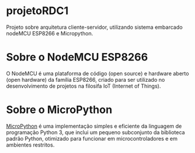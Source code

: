 # projetoRDC1
Projeto sobre arquitetura cliente-servidor, utilizando sistema embarcado nodeMCU ESP8266 e Micropython.


# Sobre o NodeMCU ESP8266

<p>O NodeMCU é uma plataforma de código (open source) e hardware aberto (open hardware) da família ESP8266, criado para ser utilizado no desenvolvimento de projetos na filosifa IoT (Internet of Things).</p> 
<p>

# Sobre o MicroPython

<p><a href="https://micropython.org/">MicroPython</a> é uma implementação simples e eficiente da linguagem de programação Python 3, que inclui um pequeno subconjunto da biblioteca padrão Python,  otimizado para funcionar em microcontroladores e em ambientes restritos.</p>
